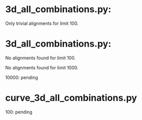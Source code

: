 # 3d_all_combinations.py:

Only trivial alignments for limit 100.

# 3d_all_combinations.py:

No alignments found for limit 100.

No alignments found for limit 1000.

10000: pending

# curve_3d_all_combinations.py

100: pending